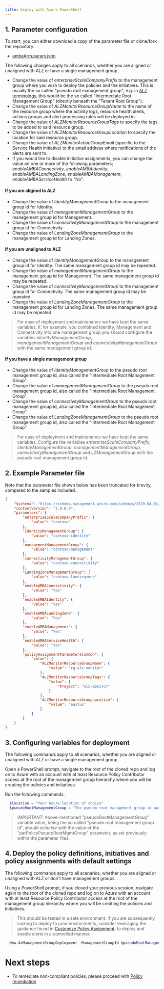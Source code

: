 ```yaml
---
title: Deploy with Azure PowerShell
---
```


## 1. Parameter configuration

To start, you can either download a copy of the parameter file or clone/fork the repository.

- [ambaArm.param.json](../blob/main/eslzArm/ambaArm.param.json)

The following changes apply to all scenarios, whether you are aligned or unaligned with ALZ or have a single management group.

- Change the value of _enterpriseScaleCompanyPrefix_ to the management group where you wish to deploy the policies and the initiatives. This is usually the so called "pseudo root management group", e.g. in [ALZ terminology](https://learn.microsoft.com/azure/cloud-adoption-framework/ready/landing-zone/design-area/resource-org-management-groups), this would be the so called "Intermediate Root Management Group" (directly beneath the "Tenant Root Group").
- Change the value of _ALZMonitorResourceGroupName_ to the name of the resource group where the activity logs, resource health alerts, actions groups and alert processing rules will be deployed in.
- Change the value of _ALZMonitorResourceGroupTags_ to specify the tags to be added to said resource group.
- Change the value of _ALZMonitorResourceGroupLocation_ to specify the location for said resource group.
- Change the value of _ALZMonitorActionGroupEmail_ (specific to the Service Health initiative) to the email address where notifications of the alerts are sent to.
- If you would like to disable initiative assignments, you can change the value on one or more of the following parameters; _enableAMBAConnectivity_, _enableAMBAIdentity_, _enableAMBALandingZone_, _enableAMBAManagement_, _enableAMBAServiceHealth_ to "No".

#### If you are **aligned to ALZ**

- Change the value of _IdentityManagementGroup_ to the management group id for Identity.
- Change the value of _managementManagementGroup_ to the management group id for Management.
- Change the value of _connectivityManagementGroup_ to the management group id for Connectivity.
- Change the value of _LandingZoneManagementGroup_ to the management group id for Landing Zones.

#### If you are **unaligned to ALZ**

- Change the value of _IdentityManagementGroup_ to the management group id for Identity. The same management group id may be repeated.
- Change the value of _managementManagementGroup_ to the management group id for Management. The same management group id may be repeated.
- Change the value of _connectivityManagementGroup_ to the management group id for Connectivity. The same management group id may be repeated.
- Change the value of _LandingZoneManagementGroup_ to the management group id for Landing Zones. The same management group id may be repeated

> For ease of deployment and maintenance we have kept the same variables. If, for example, you combined Identity, Management and Connectivity into one management group you should configure the variables _identityManagementGroup_, _managementManagementGroup_ and _connectivityManagementGroup_ with the same management group id.

#### If you have a **single management group**

- Change the value of _IdentityManagementGroup_ to the pseudo root management group id, also called the "Intermediate Root Management Group".
- Change the value of _managementManagementGroup_ to the pseudo root management group id, also called the "Intermediate Root Management Group".
- Change the value of _connectivityManagementGroup_ to the pseudo root management group id, also called the "Intermediate Root Management Group".
- Change the value of _LandingZoneManagementGroup_ to the pseudo root management group id, also called the "Intermediate Root Management Group".

> For ease of deployment and maintenance we have kept the same variables. Configure the variables _enterpriseScaleCompanyPrefix_, _identityManagementGroup_, _managementManagementGroup_, _connectivityManagementGroup_ and _LZManagementGroup_ with the pseudo root management group id.

## 2. Example Parameter file

Note that the parameter file shown below has been truncated for brevity, compared to the samples included.

```json
{
    "$schema": "https://schema.management.azure.com/schemas/2019-04-01/deploymentParameters.json#",
    "contentVersion": "1.0.0.0",
    "parameters": {
        "enterpriseScaleCompanyPrefix": {
            "value": "contoso"
        },
        "IdentityManagementGroup": {
            "value": "contoso-identity"
        },
        "managementManagementGroup": {
            "value": "contoso-management"
        },
        "connectivityManagementGroup": {
            "value": "contoso-connectivity"
        },
        "LandingZoneManagementGroup": {
            "value": "contoso-landingzone"
        },
        "enableAMBAConnectivity": {
            "value": "Yes"
        },
        "enableAMBAIdentity": {
            "value": "Yes"
        },
        "enableAMBALandingZone": {
            "value": "Yes"
        },
        "enableAMBAManagement": {
            "value": "Yes"
        },
        "enableAMBAServiceHealth": {
            "value": "Yes"
        },
        "policyAssignmentParametersCommon": {
            "value": {
                "ALZMonitorResourceGroupName": {
                    "value": "rg-alz-monitor"
                },
                "ALZMonitorResourceGroupTags": {
                    "value": {
                        "Project": "alz-monitor"
                    }
                },
                "ALZMonitorResourceGroupLocation": {
                    "value": "eastus"
                }
            }
        }
    }
}
```

## 3. Configuring variables for deployment

The following commands apply to all scenarios, whether you are aligned or unaligned with ALZ or have a single management group.

Open a PowerShell prompt, navigate to the root of the cloned repo and log on to Azure with an account with at least Resource Policy Contributor access at the root of the management group hierarchy where you will be creating the policies and initiatives.

Run the following commands:

```powershell
  $location = "Your Azure location of choice"
  $pseudoRootManagementGroup = "The pseudo root management group id parenting the identity, management and connectivity management groups"
```

> *IMPORTANT:* Above-mentioned "pseudoRootManagementGroup" variable value, being the so called "pseudo root management group id", should _coincide_ with the value of the "parPolicyPseudoRootMgmtGroup" parameter, as set previously within the parameter files.

## 4. Deploy the policy definitions, initiatives and policy assignments with default settings

The following commands apply to all scenarios, whether you are aligned or unaligned with ALZ or don't have management groups.

Using a PowerShell prompt, if you closed your previous session, navigate again to the root of the cloned repo and log on to Azure with an account with at least Resource Policy Contributor access at the root of the management group hierarchy where you will be creating the policies and initiatives.

> This should be tested in a safe environment. If you are subsequently looking to deploy to prod environments, consider leveraging the guidance found in [Customize Policy Assignment](./Customize-AMBA-Policy-Assignment), to deploy and enable alerts in a controlled manner.

```powershell
  New-AzManagementGroupDeployment -ManagementGroupId $pseudoRootManagementGroup -Location $location -TemplateUri "https://raw.githubusercontent.com/Azure/azure-monitor-baseline-alerts/main/patterns/alz/alzArm.json" -TemplateParameterFile ".\patterns\alz\ambaArm.param.json"
```

# Next steps

- To remediate non-compliant policies, please proceed with [Policy remediation](./Remediate-AMBA-Policies)
